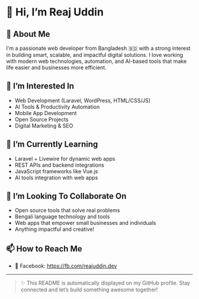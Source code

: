 # 👋 Hi, I’m Reaj Uddin

## 🚀 About Me
I'm a passionate web developer from Bangladesh 🇧🇩 with a strong interest in building smart, scalable, and impactful digital solutions. I love working with modern web technologies, automation, and AI-based tools that make life easier and businesses more efficient.

## 👀 I’m Interested In
- Web Development (Laravel, WordPress, HTML/CSS/JS)
- AI Tools & Productivity Automation
- Mobile App Development
- Open Source Projects
- Digital Marketing & SEO

## 🌱 I’m Currently Learning
- Laravel + Livewire for dynamic web apps  
- REST APIs and backend integrations  
- JavaScript frameworks like Vue.js  
- AI tools integration with web apps

## 💞️ I’m Looking To Collaborate On
- Open source tools that solve real problems  
- Bengali language technology and tools  
- Web apps that empower small businesses and individuals  
- Anything impactful and creative!

## 📫 How to Reach Me  
- 📱 Facebook: https://fb.com/reajuddin.dev

---

> ✨ This README is automatically displayed on my GitHub profile. Stay connected and let’s build something awesome together!
